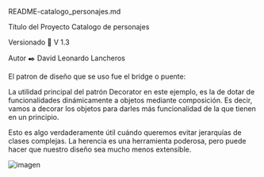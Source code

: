 README-catalogo_personajes.md

Título del Proyecto Catalogo de personajes

Versionado 📌 V 1.3

Autor ✒️ David Leonardo Lancheros

El patron de diseño que se uso fue el bridge o puente:

La utilidad principal del patrón Decorator en este ejemplo, es la de dotar de funcionalidades dinámicamente a objetos mediante composición. Es decir, vamos a decorar los objetos para darles más funcionalidad de la que tienen en un principio.

Esto es algo verdaderamente útil cuándo queremos evitar jerarquías de clases complejas. La herencia es una herramienta poderosa, pero puede hacer que nuestro diseño sea mucho menos extensible. 

![imagen](https://user-images.githubusercontent.com/37816530/115420039-71cd3a00-a1c0-11eb-906e-607feb41e0f7.png)

